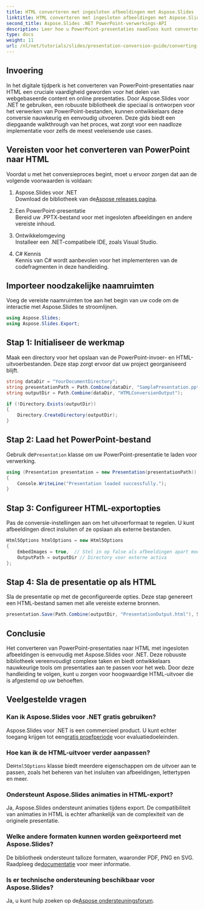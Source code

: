 ```yaml
---
title: HTML converteren met ingesloten afbeeldingen met Aspose.Slides
linktitle: HTML converteren met ingesloten afbeeldingen met Aspose.Slides
second_title: Aspose.Slides .NET PowerPoint-verwerkings-API
description: Leer hoe u PowerPoint-presentaties naadloos kunt converteren naar HTML met ingesloten afbeeldingen met Aspose.Slides voor .NET. Stapsgewijze handleiding voor naadloze conversie.
type: docs
weight: 11
url: /nl/net/tutorials/slides/presentation-conversion-guide/converting-html-with-embedded-images/
---
```

## Invoering

In het digitale tijdperk is het converteren van PowerPoint-presentaties naar HTML een cruciale vaardigheid geworden voor het delen van webgebaseerde content en online presentaties. Door Aspose.Slides voor .NET te gebruiken, een robuuste bibliotheek die speciaal is ontworpen voor het verwerken van PowerPoint-bestanden, kunnen ontwikkelaars deze conversie nauwkeurig en eenvoudig uitvoeren. Deze gids biedt een diepgaande walkthrough van het proces, wat zorgt voor een naadloze implementatie voor zelfs de meest veeleisende use cases.

## Vereisten voor het converteren van PowerPoint naar HTML

Voordat u met het conversieproces begint, moet u ervoor zorgen dat aan de volgende voorwaarden is voldaan:

1. Aspose.Slides voor .NET  
    Download de bibliotheek van de[Aspose releases pagina](https://releases.aspose.com/slides/net/).

2. Een PowerPoint-presentatie  
   Bereid uw .PPTX-bestand voor met ingesloten afbeeldingen en andere vereiste inhoud.

3. Ontwikkelomgeving  
   Installeer een .NET-compatibele IDE, zoals Visual Studio.

4. C# Kennis  
   Kennis van C# wordt aanbevolen voor het implementeren van de codefragmenten in deze handleiding.

## Importeer noodzakelijke naamruimten

Voeg de vereiste naamruimten toe aan het begin van uw code om de interactie met Aspose.Slides te stroomlijnen.

```csharp
using Aspose.Slides;
using Aspose.Slides.Export;
```

## Stap 1: Initialiseer de werkmap

Maak een directory voor het opslaan van de PowerPoint-invoer- en HTML-uitvoerbestanden. Deze stap zorgt ervoor dat uw project georganiseerd blijft.

```csharp
string dataDir = "YourDocumentDirectory";
string presentationPath = Path.Combine(dataDir, "SamplePresentation.pptx");
string outputDir = Path.Combine(dataDir, "HTMLConversionOutput");

if (!Directory.Exists(outputDir))
{
    Directory.CreateDirectory(outputDir);
}
```


## Stap 2: Laad het PowerPoint-bestand

 Gebruik de`Presentation` klasse om uw PowerPoint-presentatie te laden voor verwerking.

```csharp
using (Presentation presentation = new Presentation(presentationPath))
{
    Console.WriteLine("Presentation loaded successfully.");
}
```


## Stap 3: Configureer HTML-exportopties

Pas de conversie-instellingen aan om het uitvoerformaat te regelen. U kunt afbeeldingen direct insluiten of ze opslaan als externe bestanden.

```csharp
Html5Options htmlOptions = new Html5Options
{
    EmbedImages = true,  // Stel in op false als afbeeldingen apart moeten worden opgeslagen
    OutputPath = outputDir // Directory voor externe activa
};
```


## Stap 4: Sla de presentatie op als HTML

Sla de presentatie op met de geconfigureerde opties. Deze stap genereert een HTML-bestand samen met alle vereiste externe bronnen.

```csharp
presentation.Save(Path.Combine(outputDir, "PresentationOutput.html"), SaveFormat.Html5, htmlOptions);
```

## Conclusie

Het converteren van PowerPoint-presentaties naar HTML met ingesloten afbeeldingen is eenvoudig met Aspose.Slides voor .NET. Deze robuuste bibliotheek vereenvoudigt complexe taken en biedt ontwikkelaars nauwkeurige tools om presentaties aan te passen voor het web. Door deze handleiding te volgen, kunt u zorgen voor hoogwaardige HTML-uitvoer die is afgestemd op uw behoeften.

## Veelgestelde vragen

### Kan ik Aspose.Slides voor .NET gratis gebruiken?
 Aspose.Slides voor .NET is een commercieel product. U kunt echter toegang krijgen tot een[gratis proefperiode](https://releases.aspose.com/) voor evaluatiedoeleinden.

### Hoe kan ik de HTML-uitvoer verder aanpassen?
 De`Html5Options` klasse biedt meerdere eigenschappen om de uitvoer aan te passen, zoals het beheren van het insluiten van afbeeldingen, lettertypen en meer.

### Ondersteunt Aspose.Slides animaties in HTML-export?
Ja, Aspose.Slides ondersteunt animaties tijdens export. De compatibiliteit van animaties in HTML is echter afhankelijk van de complexiteit van de originele presentatie.

### Welke andere formaten kunnen worden geëxporteerd met Aspose.Slides?
 De bibliotheek ondersteunt talloze formaten, waaronder PDF, PNG en SVG. Raadpleeg de[documentatie](https://reference.aspose.com/slides/net/) voor meer informatie.

### Is er technische ondersteuning beschikbaar voor Aspose.Slides?
 Ja, u kunt hulp zoeken op de[Aspose ondersteuningsforum](https://forum.aspose.com/c/slides/11).